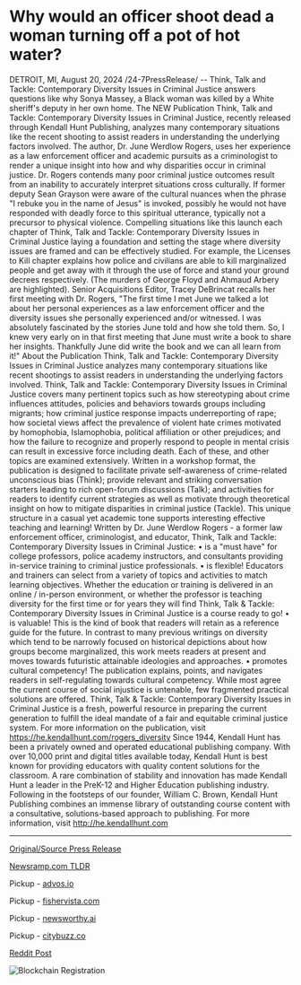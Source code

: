 # Why would an officer shoot dead a woman turning off a pot of hot water?

DETROIT, MI, August 20, 2024 /24-7PressRelease/ -- Think, Talk and Tackle: Contemporary Diversity Issues in Criminal Justice answers questions like why Sonya Massey, a Black woman was killed by a White sheriff's deputy in her own home.   The NEW Publication Think, Talk and Tackle: Contemporary Diversity Issues in Criminal Justice, recently released through Kendall Hunt Publishing, analyzes many contemporary situations like the recent shooting to assist readers in understanding the underlying factors involved. The author, Dr. June Werdlow Rogers, uses her experience as a law enforcement officer and academic pursuits as a criminologist to render a unique insight into how and why disparities occur in criminal justice. Dr. Rogers contends many poor criminal justice outcomes result from an inability to accurately interpret situations cross culturally.  If former deputy Sean Grayson were aware of the cultural nuances when the phrase "I rebuke you in the name of Jesus" is invoked, possibly he would not have responded with deadly force to this spiritual utterance, typically not a precursor to physical violence.  Compelling situations like this launch each chapter of Think, Talk and Tackle: Contemporary Diversity Issues in Criminal Justice laying a foundation and setting the stage where diversity issues are framed and can be effectively studied. For example, the Licenses to Kill chapter explains how police and civilians are able to kill marginalized people and get away with it through the use of force and stand your ground decrees respectively. (The murders of George Floyd and Ahmaud Arbery are highlighted).  Senior Acquisitions Editor, Tracey DeBrincat recalls her first meeting with Dr. Rogers, "The first time I met June we talked a lot about her personal experiences as a law enforcement officer and the diversity issues she personally experienced and/or witnessed. I was absolutely fascinated by the stories June told and how she told them. So, I knew very early on in that first meeting that June must write a book to share her insights. Thankfully June did write the book and we can all learn from it!"  About the Publication  Think, Talk and Tackle: Contemporary Diversity Issues in Criminal Justice analyzes many contemporary situations like recent shootings to assist readers in understanding the underlying factors involved.  Think, Talk and Tackle: Contemporary Diversity Issues in Criminal Justice covers many pertinent topics such as how stereotyping about crime influences attitudes, policies and behaviors towards groups including migrants; how criminal justice response impacts underreporting of rape; how societal views affect the prevalence of violent hate crimes motivated by homophobia, Islamophobia, political affiliation or other prejudices; and how the failure to recognize and properly respond to people in mental crisis can result in excessive force including death. Each of these, and other topics are examined extensively.   Written in a workshop format, the publication is designed to facilitate private self-awareness of crime-related unconscious bias (Think); provide relevant and striking conversation starters leading to rich open-forum discussions (Talk); and activities for readers to identify current strategies as well as motivate through theoretical insight on how to mitigate disparities in criminal justice (Tackle).   This unique structure in a casual yet academic tone supports interesting effective teaching and learning!  Written by Dr. June Werdlow Rogers - a former law enforcement officer, criminologist, and educator, Think, Talk and Tackle: Contemporary Diversity Issues in Criminal Justice:  •	is a "must have" for college professors, police academy instructors, and consultants providing in-service training to criminal justice professionals. •	is flexible! Educators and trainers can select from a variety of topics and activities to match learning objectives. Whether the education or training is delivered in an online / in-person environment, or whether the professor is teaching diversity for the first time or for years they will find Think, Talk & Tackle: Contemporary Diversity Issues in Criminal Justice is a course ready to go!  •	is valuable! This is the kind of book that readers will retain as a reference guide for the future. In contrast to many previous writings on diversity which tend to be narrowly focused on historical depictions about how groups become marginalized, this work meets readers at present and moves towards futuristic attainable ideologies and approaches. •	promotes cultural competency! The publication explains, points, and navigates readers in self-regulating towards cultural competency. While most agree the current course of social injustice is untenable, few fragmented practical solutions are offered. Think, Talk & Tackle: Contemporary Diversity Issues in Criminal Justice is a fresh, powerful resource in preparing the current generation to fulfill the ideal mandate of a fair and equitable criminal justice system.  For more information on the publication, visit https://he.kendallhunt.com/rogers_diversity  Since 1944, Kendall Hunt has been a privately owned and operated educational publishing company. With over 10,000 print and digital titles available today, Kendall Hunt is best known for providing educators with quality content solutions for the classroom. A rare combination of stability and innovation has made Kendall Hunt a leader in the PreK-12 and Higher Education publishing industry. Following in the footsteps of our founder, William C. Brown, Kendall Hunt Publishing combines an immense library of outstanding course content with a consultative, solutions-based approach to publishing. For more information, visit http://he.kendallhunt.com 

---

[Original/Source Press Release](https://www.24-7pressrelease.com/press-release/513557/why-would-an-officer-shoot-dead-a-woman-turning-off-a-pot-of-hot-water)
                    

[Newsramp.com TLDR](https://newsramp.com/curated-news/new-publication-analyzes-contemporary-diversity-issues-in-criminal-justice/67e629908fac2cebab2f09584c04304e) 


Pickup - [advos.io](https://advos.io/en/new-book-sheds-light-on-diversity-issues-in-criminal-justice/20245826)

Pickup - [fishervista.com](https://fishervista.com/en/new-book-by-dr-june-werdlow-rogers-tackles-diversity-issues-in-criminal-justice/20245826)

Pickup - [newsworthy.ai](https://newsworthy.ai/curated/new-book-examines-diversity-issues-in-criminal-justice-system/20245826)

Pickup - [citybuzz.co](https://citybuzz.co/2024/08/20/new-book-examines-diversity-issues-in-criminal-justice-system)
 



[Reddit Post](https://www.reddit.com/r/newsramp/comments/1ewpcku/new_publication_analyzes_contemporary_diversity/) 



![Blockchain Registration](https://cdn.newsramp.app/24-7PressRelease/qrcode/248/20/vastgg4G.webp)